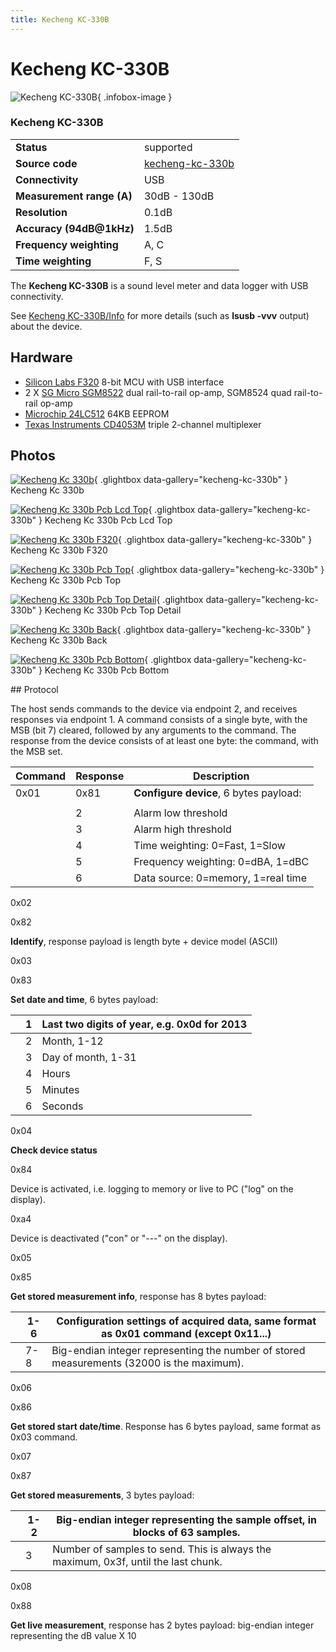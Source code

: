 ```yaml
---
title: Kecheng KC-330B
---
```


# Kecheng KC-330B

<div class="infobox" markdown>

![Kecheng KC-330B](./img/Kecheng_KC-330B.png){ .infobox-image }

### Kecheng KC-330B

| | |
|---|---|
| **Status** | supported |
| **Source code** | [kecheng-kc-330b](https://github.com/OpenTraceLab/OpenTraceCapture/tree/main/src/hardware/kecheng-kc-330b) |
| **Connectivity** | USB |
| **Measurement range (A)** | 30dB - 130dB |
| **Resolution** | 0.1dB |
| **Accuracy (94dB@1kHz)** | 1.5dB |
| **Frequency weighting** | A, C |
| **Time weighting** | F, S |

</div>

The **Kecheng KC-330B** is a sound level meter and data logger with USB connectivity.

See [Kecheng KC-330B/Info](https://sigrok.org/wiki/Kecheng_KC-330B/Info) for more details (such as **lsusb -vvv** output) about the device.

## Hardware
- [Silicon Labs F320](http://www.silabs.com/Support%20Documents/TechnicalDocs/C8051F32x.pdf) 8-bit MCU with USB interface
- 2 X [SG Micro SGM8522](http://www.sg-micro.com/f/productparticular.aspx?pid=60) dual rail-to-rail op-amp, SGM8524 quad rail-to-rail op-amp
- [Microchip 24LC512](http://www.microchip.com/wwwproducts/Devices.aspx?dDocName=en010828) 64KB EEPROM
- [Texas Instruments CD4053M](http://www.ti.com/product/cd4053b) triple 2-channel multiplexer

## Photos

<div class="photo-grid" markdown>

[![Kecheng Kc 330b](./img/Kecheng_KC-330B.png)](./img/Kecheng_KC-330B.png "Kecheng Kc 330b"){ .glightbox data-gallery="kecheng-kc-330b" }
<span class="caption">Kecheng Kc 330b</span>

[![Kecheng Kc 330b Pcb Lcd Top](./img/Kecheng_KC-330B_PCB_LCD_top.jpg)](./img/Kecheng_KC-330B_PCB_LCD_top.jpg "Kecheng Kc 330b Pcb Lcd Top"){ .glightbox data-gallery="kecheng-kc-330b" }
<span class="caption">Kecheng Kc 330b Pcb Lcd Top</span>

[![Kecheng Kc 330b F320](./img/Kecheng_KC-330B_F320.jpg)](./img/Kecheng_KC-330B_F320.jpg "Kecheng Kc 330b F320"){ .glightbox data-gallery="kecheng-kc-330b" }
<span class="caption">Kecheng Kc 330b F320</span>

[![Kecheng Kc 330b Pcb Top](./img/Kecheng_KC-330B_PCB_top.jpg)](./img/Kecheng_KC-330B_PCB_top.jpg "Kecheng Kc 330b Pcb Top"){ .glightbox data-gallery="kecheng-kc-330b" }
<span class="caption">Kecheng Kc 330b Pcb Top</span>

[![Kecheng Kc 330b Pcb Top Detail](./img/Kecheng_KC-330B_PCB_top_detail.jpg)](./img/Kecheng_KC-330B_PCB_top_detail.jpg "Kecheng Kc 330b Pcb Top Detail"){ .glightbox data-gallery="kecheng-kc-330b" }
<span class="caption">Kecheng Kc 330b Pcb Top Detail</span>

[![Kecheng Kc 330b Back](./img/Kecheng_KC-330B_back.png)](./img/Kecheng_KC-330B_back.png "Kecheng Kc 330b Back"){ .glightbox data-gallery="kecheng-kc-330b" }
<span class="caption">Kecheng Kc 330b Back</span>

[![Kecheng Kc 330b Pcb Bottom](./img/Kecheng_KC-330B_PCB_bottom.jpg)](./img/Kecheng_KC-330B_PCB_bottom.jpg "Kecheng Kc 330b Pcb Bottom"){ .glightbox data-gallery="kecheng-kc-330b" }
<span class="caption">Kecheng Kc 330b Pcb Bottom</span>

</div>
## Protocol

The host sends commands to the device via endpoint 2, and receives responses via endpoint 1. A command consists of a single byte, with the MSB (bit 7) cleared, followed by any arguments to the command. The response from the device consists of at least one byte: the command, with the MSB set.

| Command | Response | Description |
|---|---|---|
| 0x01 | 0x81 | **Configure device**, 6 bytes payload: |
|  |  |  | 1 | Sample interval 0-6, representing 125ms, 500ms, 1s, 2s, 5s, 10s, 60s respectively. |
|  | 2 | Alarm low threshold |
|  | 3 | Alarm high threshold |
|  | 4 | Time weighting: 0=Fast, 1=Slow |
|  | 5 | Frequency weighting: 0=dBA, 1=dBC |
|  | 6 | Data source: 0=memory, 1=real time |

0x02

0x82

**Identify**, response payload is length byte + device model (ASCII)

0x03

0x83

**Set date and time**, 6 bytes payload:

|  | 1 | Last two digits of year, e.g. 0x0d for 2013 |
|---|---|---|
|  | 2 | Month, 1-12 |
|  | 3 | Day of month, 1-31 |
|  | 4 | Hours |
|  | 5 | Minutes |
|  | 6 | Seconds |

0x04

**Check device status**

0x84

Device is activated, i.e. logging to memory or live to PC ("log" on the display).

0xa4

Device is deactivated ("con" or "---" on the display).

0x05

0x85

**Get stored measurement info**, response has 8 bytes payload:

|  | 1-6 | Configuration settings of acquired data, same format as 0x01 command (except 0x11...) |
|---|---|---|
|  | 7-8 | Big-endian integer representing the number of stored measurements (32000 is the maximum). |

0x06

0x86

**Get stored start date/time**. Response has 6 bytes payload, same format as 0x03 command.

0x07

0x87

**Get stored measurements**, 3 bytes payload:

|  | 1-2 | Big-endian integer representing the sample offset, in blocks of 63 samples. |
|---|---|---|
|  | 3 | Number of samples to send. This is always the maximum, 0x3f, until the last chunk. |

0x08

0x88

**Get live measurement**, response has 2 bytes payload: big-endian integer representing the dB value X 10

